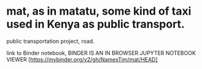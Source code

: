 # mat, as in matatu, some kind of taxi used in Kenya as public transport.
public transportation project, road.

link to Binder notebook, BINDER IS AN IN BROWSER JUPYTER NOTEBOOK VIEWER
 [https://mybinder.org/v2/gh/NamesTim/mat/HEAD]

